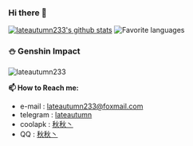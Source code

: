 ### Hi there 👋

[![lateautumn233's github stats](https://github-readme-stats.vercel.app/api?username=lateautumn233&theme=calm&layout=compact)](https://github.com/lateautumn233)
![Favorite languages](https://github-readme-stats.vercel.app/api/top-langs/?username=lateautumn233&theme=calm&layout=compact)

### ⛄ Genshin Impact
![lateautumn233](https://genshin-card.himiku.com/56/187215723.png)

**📫 How to Reach me:**
- e-mail  : [lateautumn233@foxmail.com](mailto:lateautumn233@foxmail.com)
- telegram : [lateautumn](https://t.me/lateautumn233)  
- coolapk  : [秋秋丶](http://www.coolapk.com/u/2757717)
- QQ :  [秋秋丶](https://vdse.bdstatic.com//192d9a98d782d9c74c96f09db9378d93.mp4)
